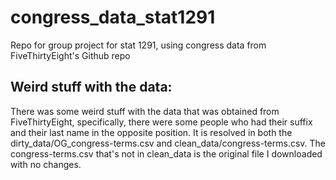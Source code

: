 # congress_data_stat1291
Repo for group project for stat 1291, using congress data from FiveThirtyEight's Github repo

## Weird stuff with the data:
There was some weird stuff with the data that was obtained from FiveThirtyEight, specifically, there were some people who had their suffix and their last name in the opposite position. It is resolved in both the dirty_data/OG_congress-terms.csv and clean_data/congress-terms.csv. The congress-terms.csv that's not in clean_data is the original file I downloaded with no changes.
